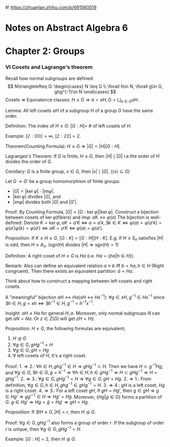 #! https://zhuanlan.zhihu.com/p/691560519
# Notes on Abstract Algebra 6

# Chapter 2: Groups

### VI Cosets and Lagrange's theorem

Recall how normal subgroups are defined:
$$
N\trianglelefteq G:
\begin{cases}
    N \leq G \\
    \forall h\in N, \forall g\in G, ghg^{-1}\in N
\end{cases}
$$
Cosets $\Rightarrow$ Equivalence classes: $H\leq G \Rightarrow \bar a = aH, G = \bigsqcup_{a\in G} aH$.

Lemma: All left cosets $aH$ of a subgroup $H$ of a group $G$ have the same order.

Definition: The index of $H\leq G$: $[G:H] =$ # of left cosets of $H$.

Example: $[\mathbb{Z}:\{0\}]=\infty$, $[\mathbb{Z}:\mathbb{Z}2] = 2$.

Theorem(Counting Formula): $H\leq G\Rightarrow |G| = |H|[G:H]$.

Lagranges's Theorem: If $G$ is finite, $H\leq G$, then $|H| \mid |G|$ i.e.the order of $H$ divides the order of $G$.

Corollary: $G$ is a finite group, $x\in G$, then $|x| \mid |G|$. ($\langle x\rangle \subseteq G$)

Let $G\to G'$ be a group homomorphism of finite groups:

- $|G| = |\ker \varphi| \cdot |\text{im} \varphi|$.
- $|\ker \varphi|$ divides $|G|$, and 
- $|\text{im} \varphi|$ divides both $|G|$ and $|G'|$.

Proof:
By Counting Formula, $|G| = [G:\ker \varphi] |\ker\varphi|$.
Construct a bijection between cosets of $\ker \varphi$(fibers) and $\text{im} \varphi$: $aK\leftrightarrow \varphi(a)$
The bijection is well-defined: Denote $K=\ker \varphi, aK = a'K\Leftrightarrow a = a'k,\exists k\in K\Leftrightarrow \varphi(a) = \varphi(a'k) = \varphi(a')\varphi(k) = \varphi(a')\Leftrightarrow aK = a'K\Leftrightarrow \varphi(a) = \varphi(a').$ 

Proposition: If $K\leq H\leq G$, $[G:K] = [G:H][H:K]$.
E.g. If $H\leq S_n$ satisfies $|H|$ is odd, then $H\leq A_n$. ($\text{sgn}(H)$ divides $|H|\Rightarrow \text{sgn}(H)=1$)

Definition: A right coset of $H\leq G$ is $Ha$ (i.e. $Ha=\{ha|h\in H\}$).

Remark: Also can define an equivalent relation $a\equiv b$ iff $b=ha,h\in H$ (Right congruent). Then there exists an equivalent partition: $\bar a = Ha$.

Think about how to construct a mapping between left cosets and right cosets. 

A "meaningful" bijection $aH\leftrightarrow Ha$($xH \leftrightarrow Hx^{-1}$): $\forall g \in xH, g^{-1}\in Hx^{-1}$ since $\exists h \in H, g = xh \Leftrightarrow \exists h^{-1} \in H, g^{-1} = h^{-1}x^{-1}$.

Insight: $aH \not= Ha$ for general $H,a$. Moreover, only normal subgroups $N$ can get $aN = Na$. Or $z\in Z(G)$ will get $zH = Hz$.

Proposition: $H\leq G$, the following formulas are equivalent;

1. $H\trianglelefteq G$ 
2. $\forall g\in G,gHg^{-1} = H$
3. $\forall g \in G,gH = Hg$
4. $\forall$ left cosets of $H$, it's a right coset.
  
Proof:
$1.\Rightarrow 2.$: $\forall h\in H, ghg^{-1}\in H\Rightarrow gHg^{-1} \subset H$. Then we have $H\subset g^{-1} H g$, and $\forall g\in G, \exists h\in G, g = h^{-1} \Rightarrow \forall h\in H, h\in gHg^{-1} \Rightarrow H\subset gHg^{-1}\Rightarrow H = gHg^{-1}$.
$2.\Rightarrow 3.$: $\forall g\in G,gHg^{-1} = H\Rightarrow \forall g\in G,gH = Hg$.
$2.\Rightarrow 1.$: From definition, $\forall g\in G, h\in H, ghg^{-1}\in gHg^{-1} = H$.
$3.\Rightarrow 4.$: $gH$ is a left coset, $Hg$ is a right coset.
$4.\Rightarrow 3.$: For a left coset $gH$, if $gH = Hg'$, then $g\in gH\Rightarrow g\in Hg'\Rightarrow gg'^{-1}\in H \Rightarrow Hg' = Hg$. Moreover, $\{Hg|g\in G\}$ forms a partition of $G$. $g\in Hg' \Rightarrow Hg = \bar g = Hg'\Rightarrow gH = Hg$.

Proposition: If $\exists! H\leq G, |H| = r$, then $H\trianglelefteq G$.

Proof: $\forall g\in G, gHg^{-1}$ also forms a group of order $r$. If the subgroup of order $r$ is unique, then $\forall g\in G, gHg^{-1} = H$.

Example: $[G:H] = 2$, then $H\trianglelefteq G$.
